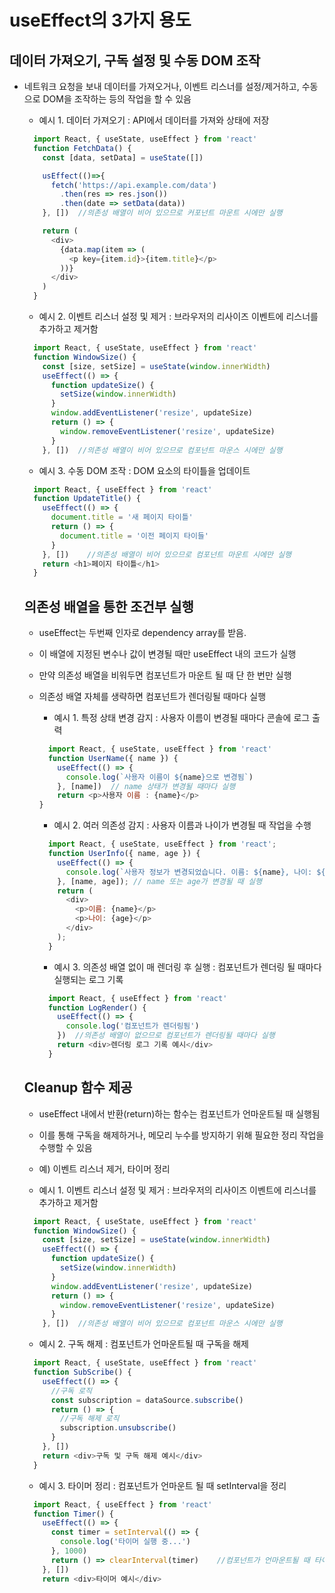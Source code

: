 # useEffect의 3가지 용도

## 데이터 가져오기, 구독 설정 및 수동 DOM 조작
- 네트워크 요청을 보내 데이터를 가져오거나, 이벤트 리스너를 설정/제거하고, 수동으로 DOM을 조작하는 등의 작업을 할 수 있음
    - 예시 1. 데이터 가져오기 : API에서 데이터를 가져와 상태에 저장
    ```js
      import React, { useState, useEffect } from 'react'
      function FetchData() {
        const [data, setData] = useState([])
    
        usEffect(()=>{
          fetch('https://api.example.com/data')
            .then(res => res.json())
            .then(date => setData(data))
        }, [])  //의존성 배열이 비어 있으므로 커포넌트 마운트 시에만 실행
    
        return (
          <div>
            {data.map(item => (
              <p key={item.id}>{item.title}</p>
            ))}
          </div>
        )
      }
  ```

    - 예시 2. 이벤트 리스너 설정 및 제거 : 브라우저의 리사이즈 이벤트에 리스너를 추가하고 제거함
    ```js
      import React, { useState, useEffect } from 'react'
      function WindowSize() {
        const [size, setSize] = useState(window.innerWidth)
        useEffect(() => {
          function updateSize() {
            setSize(window.innerWidth)
          }
          window.addEventListener('resize', updateSize)
          return () => {
            window.removeEventListener('resize', updateSize)
          }
        }, [])  //의존성 배열이 비어 있으므로 컴포넌트 마운스 시에만 실행
    ```

    - 예시 3. 수동 DOM 조작 : DOM 요소의 타이틀을 업데이트
    ```js
      import React, { useEffect } from 'react'
      function UpdateTitle() {
        useEffect(() => {
          document.title = '새 페이지 타이틀'
          return () => {
            document.title = '이전 페이지 타이들'
          }
        }, [])    //의존성 배열이 비어 있으므로 컴포넌트 마운트 시에만 실행
        return <h1>페이지 타이틀</h1>
      }
    ```

  ## 의존성 배열을 통한 조건부 실행
  - useEffect는 두번째 인자로 dependency array를 받음.
  - 이 배열에 지정된 변수나 값이 변경될 때만 useEffect 내의 코드가 실행
  - 만약 의존성 배열을 비워두면 컴포넌트가 마운트 될 때 단 한 번만 실행
  - 의존성 배열 자체를 생략하면 컴포넌트가 렌더링될 때마다 실행
  
    - 예시 1. 특정 상태 변경 감지 : 사용자 이름이 변경될 때마다 콘솔에 로그 출력
    ```js
      import React, { useState, useEffect } from 'react'
      function UserName({ name }) {
        useEffect(() => {
          console.log(`사용자 이름이 ${name}으로 변경됨`)
        }, [name])  // name 상태가 변경될 때마다 실행
        return <p>사용자 이름 : {name}</p>
    }
    ```

    - 예시 2. 여러 의존성 감지 : 사용자 이름과 나이가 변경될 때 작업을 수행
    ```js
      import React, { useState, useEffect } from 'react';
      function UserInfo({ name, age }) {
        useEffect(() => {
          console.log(`사용자 정보가 변경되었습니다. 이름: ${name}, 나이: ${age}`);
        }, [name, age]); // name 또는 age가 변경될 때 실행
        return (
          <div>
            <p>이름: {name}</p>
            <p>나이: {age}</p>
          </div>
        );
      }
    ```
      - 예시 3. 의존성 배열 없이 매 렌더링 후 실행 : 컴포넌트가 렌더링 될 때마다 실행되는 로그 기록
      ```js
        import React, { useEffect } from 'react'
        function LogRender() {
          useEffect(() => {
            console.log('컴포넌트가 렌더링됨')
          })  //의존성 배열이 없으므로 컴포넌트가 렌더링될 때마다 실행
          return <div>렌더링 로그 기록 예시</div>
        }
      ```

  ## Cleanup 함수 제공
  -  useEffect 내에서 반환(return)하는 함수는 컴포넌트가 언마운트될 때 실행됨
  -  이를 통해 구독을 해제하거나, 메모리 누수를 방지하기 위해 필요한 정리 작업을 수행할 수 있음
  -  예) 이벤트 리스너 제거, 타이머 정리 

    - 예시 1. 이벤트 리스너 설정 및 제거 : 브라우저의 리사이즈 이벤트에 리스너를 추가하고 제거함
    ```js
      import React, { useState, useEffect } from 'react'
      function WindowSize() {
        const [size, setSize] = useState(window.innerWidth)
        useEffect(() => {
          function updateSize() {
            setSize(window.innerWidth)
          }
          window.addEventListener('resize', updateSize)
          return () => {
            window.removeEventListener('resize', updateSize)
          }
        }, [])  //의존성 배열이 비어 있으므로 컴포넌트 마운스 시에만 실행
    ```

    - 예시 2. 구독 해제 : 컴포넌트가 언마운트될 때 구독을 해제
    ```js
      import React, { useState, useEffect } from 'react'
      function SubScribe() {
        useEffect(() => {
          //구독 로직
          const subscription = dataSource.subscribe()
          return () => {
            //구독 해제 로직
            subscription.unsubscribe()
          }
        }, [])
        return <div>구독 및 구독 해제 예시</div>
      }
    ```

    - 예시 3. 타이머 정리 : 컴포넌트가 언마운트 될 때 setInterval을 정리
    ```js
      import React, { useEffect } from 'react'
      function Timer() {
        useEffect(() => {
          const timer = setInterval(() => {
            console.log('타이머 실행 중...')
          }, 1000)
          return () => clearInterval(timer)    //컴포넌트가 언마운트될 때 타이머 정리
        }, [])
        return <div>타이머 예시</div>
    ```






    
